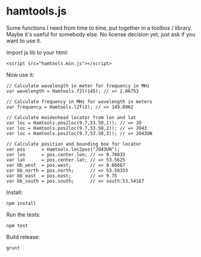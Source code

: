# hamtools.js

Some functions I need from time to time, put together in a toolbox / library. Maybe it's useful for somebody else. No license decision yet, just ask if you want to use it.

Import js lib to your html:

```
<script src="hamtools.min.js"></script>
```

Now use it:

```
// Calculate wavelength in meter for frequency in MHz
var wavelength = Hamtools.f2l(145); // => 2.06753

// Calculate frequency in MHz for wavelength in meters
var frequency = Hamtools.l2f(2); // => 149.8962

// Calculate maidenhead locator from lon and lat
var loc = Hamtools.pos2loc(9.7,53.58,1)); // => JO
var loc = Hamtools.pos2loc(9.7,53.58,2)); // => JO43
var loc = Hamtools.pos2loc(9.7,53.58,3)); // => JO43UN

// Calculate position and bounding box for locator
var pos      = Hamtools.loc2pos("JO43UN");
var lon      = pos.center.lon; // => 9.70833
var lat      = pos.center.lat; // => 53.5625
var bb_west  = pos.west;       // => 9.66667
var bb_north = pos.north;      // => 53.58333
var bb_east  = pos.east;       // => 9.75
var bb_south = pos.south;      // => south:53.54167
```


Install:
```
npm install
```

Run the tests:
```
npm test
```

Build release:
```
grunt
```



